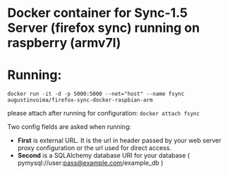 # Docker container for Sync-1.5 Server (firefox sync) running on raspberry (armv7l) 

# Running:
```docker run -it -d -p 5000:5000 --net="host" --name fsync augustinvoima/firefox-sync-docker-raspbian-arm```

please attach after running for configuration:
```docker attach fsync```

Two config fields are asked when running:
-   **First** is external URL. It is the url in header passed by your web server proxy configuration or the url used for direct access.
-   **Second** is a SQLAlchemy database URI for your database ( pymysql://user:pass@example.com/example_db )

